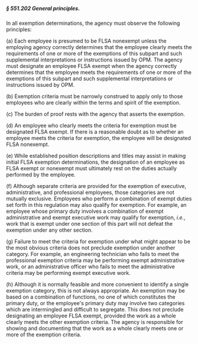 ##### § 551.202 General principles. #####

In all exemption determinations, the agency must observe the following principles:

(a) Each employee is presumed to be FLSA nonexempt unless the employing agency correctly determines that the employee clearly meets the requirements of one or more of the exemptions of this subpart and such supplemental interpretations or instructions issued by OPM. The agency must designate an employee FLSA exempt when the agency correctly determines that the employee meets the requirements of one or more of the exemptions of this subpart and such supplemental interpretations or instructions issued by OPM.

(b) Exemption criteria must be narrowly construed to apply only to those employees who are clearly within the terms and spirit of the exemption.

(c) The burden of proof rests with the agency that asserts the exemption.

(d) An employee who clearly meets the criteria for exemption must be designated FLSA exempt. If there is a reasonable doubt as to whether an employee meets the criteria for exemption, the employee will be designated FLSA nonexempt.

(e) While established position descriptions and titles may assist in making initial FLSA exemption determinations, the designation of an employee as FLSA exempt or nonexempt must ultimately rest on the duties actually performed by the employee.

(f) Although separate criteria are provided for the exemption of executive, administrative, and professional employees, those categories are not mutually exclusive. Employees who perform a combination of exempt duties set forth in this regulation may also qualify for exemption. For example, an employee whose primary duty involves a combination of exempt administrative and exempt executive work may qualify for exemption, *i.e.*, work that is exempt under one section of this part will not defeat the exemption under any other section.

(g) Failure to meet the criteria for exemption under what might appear to be the most obvious criteria does not preclude exemption under another category. For example, an engineering technician who fails to meet the professional exemption criteria may be performing exempt administrative work, or an administrative officer who fails to meet the administrative criteria may be performing exempt executive work.

(h) Although it is normally feasible and more convenient to identify a single exemption category, this is not always appropriate. An exemption may be based on a combination of functions, no one of which constitutes the primary duty, or the employee's primary duty may involve two categories which are intermingled and difficult to segregate. This does not preclude designating an employee FLSA exempt, provided the work as a whole clearly meets the other exemption criteria. The agency is responsible for showing and documenting that the work as a whole clearly meets one or more of the exemption criteria.